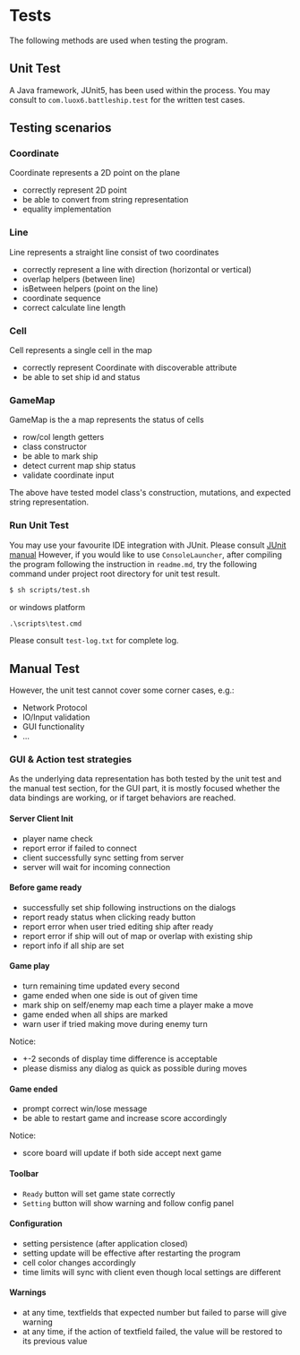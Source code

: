 # Tests

The following methods are used when testing the program. 

## Unit Test

A Java framework, JUnit5, has been used within the process. You may consult to `com.luox6.battleship.test` for the written test cases.

## Testing scenarios

### Coordinate

Coordinate represents a 2D point on the plane

- correctly represent 2D point
- be able to convert from string representation
- equality implementation

### Line

Line represents a straight line consist of two coordinates

- correctly represent a line with direction (horizontal or vertical)
- overlap helpers (between line)
- isBetween helpers (point on the line)
- coordinate sequence
- correct calculate line length

### Cell

Cell represents a single cell in the map

- correctly represent Coordinate with discoverable attribute
- be able to set ship id and status

### GameMap

GameMap is the a map represents the status of cells

- row/col length getters
- class constructor
- be able to mark ship 
- detect current map ship status
- validate coordinate input

The above have tested model class's construction, mutations, and expected string representation.

### Run Unit Test 

You may use your favourite IDE integration with JUnit. Please consult [JUnit manual](https://junit.org/junit5/docs/current/user-guide/#running-tests)
However, if you would like to use `ConsoleLauncher`, after compiling the program following the instruction in `readme.md`, try the following command under project root directory for unit test result.

```bash
$ sh scripts/test.sh
```

or windows platform 

```cmd
.\scripts\test.cmd
```

Please consult `test-log.txt` for complete log.

## Manual Test

However, the unit test cannot cover some corner cases, e.g.:

- Network Protocol
- IO/Input validation
- GUI functionality
- ...

### GUI & Action test strategies

As the underlying data representation has both tested by the unit test and the manual test section, for the GUI part, it is mostly focused whether the data bindings are working, or if target behaviors are reached.

#### Server Client Init

- player name check
- report error if failed to connect
- client successfully sync setting from server
- server will wait for incoming connection

#### Before game ready

- successfully set ship following instructions on the dialogs
- report ready status when clicking ready button
- report error when user tried editing ship after ready
- report error if ship will out of map or overlap with existing ship
- report info if all ship are set

#### Game play

- turn remaining time updated every second
- game ended when one side is out of given time
- mark ship on self/enemy map each time a player make a move
- game ended when all ships are marked
- warn user if tried making move during enemy turn

Notice:

- +-2 seconds of display time difference is acceptable
- please dismiss any dialog as quick as possible during moves

#### Game ended

- prompt correct win/lose message 
- be able to restart game and increase score accordingly

Notice:

- score board will update if both side accept next game

#### Toolbar

- `Ready` button will set game state correctly
- `Setting` button will show warning and follow config panel

#### Configuration

- setting persistence (after application closed)
- setting update will be effective after restarting the program
- cell color changes accordingly
- time limits will sync with client even though local settings are different

#### Warnings

- at any time, textfields that expected number but failed to parse will give warning
- at any time, if the action of textfield failed, the value will be restored to its previous value